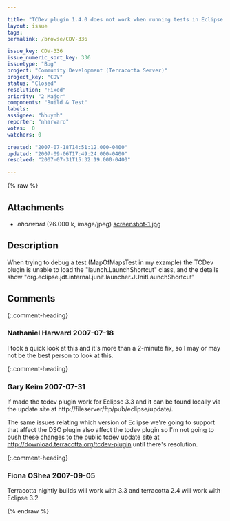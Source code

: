 ```yaml
---

title: "TCDev plugin 1.4.0 does not work when running tests in Eclipse 3.3 (Europa)"
layout: issue
tags: 
permalink: /browse/CDV-336

issue_key: CDV-336
issue_numeric_sort_key: 336
issuetype: "Bug"
project: "Community Development (Terracotta Server)"
project_key: "CDV"
status: "Closed"
resolution: "Fixed"
priority: "2 Major"
components: "Build & Test"
labels: 
assignee: "hhuynh"
reporter: "nharward"
votes:  0
watchers: 0

created: "2007-07-18T14:51:12.000-0400"
updated: "2007-09-06T17:49:24.000-0400"
resolved: "2007-07-31T15:32:19.000-0400"

---
```




{% raw %}


## Attachments
  
* <em>nharward</em> (26.000 k, image/jpeg) [screenshot-1.jpg](/attachments/CDV/CDV-336/screenshot-1.jpg)
  



## Description

<div markdown="1" class="description">

When trying to debug a test (MapOfMapsTest in my example) the TCDev plugin is unable to load the "launch.LaunchShortcut" class, and the details show "org.eclipse.jdt.internal.junit.launcher.JUnitLaunchShortcut"

</div>

## Comments


{:.comment-heading}
### **Nathaniel Harward** <span class="date">2007-07-18</span>

<div markdown="1" class="comment">

I took a quick look at this and it's more than a 2-minute fix, so I may or may not be the best person to look at this.

</div>


{:.comment-heading}
### **Gary Keim** <span class="date">2007-07-31</span>

<div markdown="1" class="comment">

If made the tcdev plugin work for Eclipse 3.3 and it can be found locally via the update site at http://fileserver/ftp/pub/eclipse/update/.

The same issues relating which version of Eclipse we're going to support that affect the DSO plugin also affect the tcdev plugin so I'm not going to push these changes to the public tcdev update site at http://download.terracotta.org/tcdev-plugin until there's resolution.


</div>


{:.comment-heading}
### **Fiona OShea** <span class="date">2007-09-05</span>

<div markdown="1" class="comment">

Terracotta nightly builds will work with 3.3 and terracotta 2.4 will work with Eclipse 3.2

</div>



{% endraw %}

